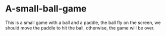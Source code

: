 # A-small-ball-game
This is a small game with a ball and a paddle, the ball fly on the screen, we should move the paddle to hit the ball, otherwise, the game will be over.

